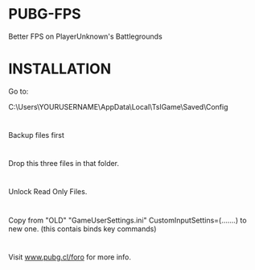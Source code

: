 # PUBG-FPS
Better FPS on PlayerUnknown's Battlegrounds

# INSTALLATION
Go to:

C:\Users\YOURUSERNAME\AppData\Local\TslGame\Saved\Config
#
Backup files first 
#
Drop this three files in that folder.
#
Unlock Read Only Files.
#
Copy from "OLD" "GameUserSettings.ini" CustomInputSettins=(.......) to new one. (this contais binds key commands)
#

Visit www.pubg.cl/foro for more info.
